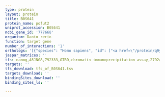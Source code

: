 ```yaml
---
type: protein
layout: protein
title: B0S641
protein_name: pofut2
uniprot_accession: B0S641
ncbi_gene_id: '777668'
organism: Danio rerio
function: target gene
number_of_interactions: '1'
orthologs: '[{"species": "Homo sapiens", "id": ["<a href=\"/protein/q9y2g5\">Q9Y2G5</a>"]}, {"species": "Mus musculus", "id": ["<a href=\"/protein/q8vhi3\">Q8VHI3</a>"]}, {"species": "Rattus norvegicus", "id": ["<a href=\"/protein/d3zun5\">D3ZUN5</a>"]}, {"species": "Drosophila melanogaster", "id": ["<a href=\"/protein/q9w589\">Q9W589</a>"]}, {"species": "Caenorhabditis elegans", "id": ["G1K0W1"]}]'
jaspar_matrices: ''
tfs: nanog,A5JNG8,792333,GTRD,chromatin immunoprecipitation assay,27924024%5Buid%5D,No
targets: ''
tfs_download: tfs_of_B0S641.tsv
targets_download: ''
bindingSites_download: ''
binding_sites_ls: ''

---
```

